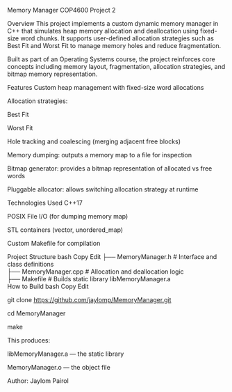 Memory Manager
COP4600 Project 2

Overview
This project implements a custom dynamic memory manager in C++ that simulates heap memory allocation and deallocation using fixed-size word chunks. It supports user-defined allocation strategies such as Best Fit and Worst Fit to manage memory holes and reduce fragmentation.

Built as part of an Operating Systems course, the project reinforces core concepts including memory layout, fragmentation, allocation strategies, and bitmap memory representation.

Features
Custom heap management with fixed-size word allocations

Allocation strategies:

Best Fit

Worst Fit

Hole tracking and coalescing (merging adjacent free blocks)

Memory dumping: outputs a memory map to a file for inspection

Bitmap generator: provides a bitmap representation of allocated vs free words

Pluggable allocator: allows switching allocation strategy at runtime

Technologies Used
C++17

POSIX File I/O (for dumping memory map)

STL containers (vector, unordered_map)

Custom Makefile for compilation

Project Structure
bash
Copy
Edit
├── MemoryManager.h        # Interface and class definitions  
├── MemoryManager.cpp      # Allocation and deallocation logic  
├── Makefile              # Builds static library libMemoryManager.a  
How to Build
bash
Copy
Edit

git clone https://github.com/jaylomp/MemoryManager.git

cd MemoryManager

make

This produces:

libMemoryManager.a — the static library

MemoryManager.o — the object file

Author: Jaylom Pairol
